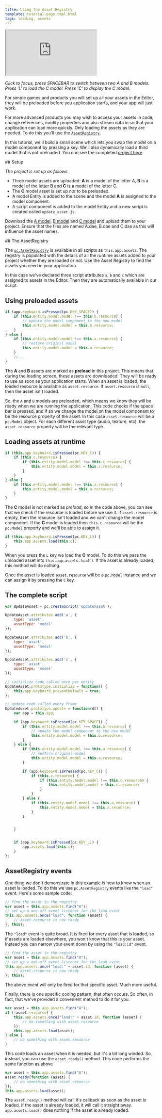 ```yaml
---
title: Using the Asset Registry
template: tutorial-page.tmpl.html
tags: loading, assets
---
```


<iframe src="https://playcanv.as/p/QwDM4qaF/"></iframe>

*Click to focus, press SPACEBAR to switch between two A and B models. Press 'L' to load the C model. Press 'C' to display the C model.*

For simple games and products you will set up all your assets in the Editor, they will be preloaded before you application starts, and your app will just work.

For more advanced products you may wish to access your assets in code, change references, modify properties and also stream data in so that your application can load more quickly. Only loading the assets as they are needed. To do this you'll use the [`AssetRegistry`][1].

In this tutorial, we'll build a small scene which lets you swap the model on a model component by pressing a key. We'll also dynamically load a third model that is not preloaded. You can see the completed [project here][3].

## Setup

*The project is set up as follows*

* Three model assets are uploaded: **A** is a model of the letter A, **B** is a model of the letter B and **C** is a model of the letter C.
* The **C** model asset is set up *not* to be preloaded.
* A model Entity is added to the scene and the model **A** is assigned to the model component.
* A script component is added to the model Entity and a new script is created called `update_asset.js`.

Download the [A model][5], [B model][6] and [C model][7] and upload them to your project. Ensure that the files are named A.dae, B.dae and C.dae as this will influence the asset names.

## The AssetRegistry

The [`pc.AssetRegistry`][1] is available in all scripts as `this.app.assets`. The registry is populated with the details of all the runtime assets added to your project whether they are loaded or not. Use the Asset Registry to find the assets you need in your application.

In this case we've declared three script attributes `a`, `b` and `c` which are assigned to assets in the Editor. Then they are automatically available in our script.

## Using preloaded assets

```javascript
if (app.keyboard.isPressed(pc.KEY_SPACE)) {
    if (this.entity.model.model !== this.b.resource) {
        // update the model component to the new model
        this.entity.model.model = this.b.resource;
    }
} else {
    if (this.entity.model.model !== this.a.resource) {
        // restore original model
        this.entity.model.model = this.a.resource;
    }
    //...
}
```

The **A** and **B** assets are marked as **preload** in this project. This means that during the loading screen, these assets are downloaded. They will be ready to use as soon as your application starts. When an asset is loaded, the loaded resource is available as `asset.resource`. If `asset.resource` is `null`, then the asset isn't loaded.

So, the `A` and `B` models are preloaded, which means we know they will be ready when we are running the application. This code checks if the space bar is pressed, and if so we change the model on the model component to be the resource property of the asset. In this case `asset.resource` will be a `pc.Model` object. For each different asset type (audio, texture, etc), the `asset.resource` property will be the relevant type.

## Loading assets at runtime

```javascript
if (this.app.keyboard.isPressed(pc.KEY_C)) {
    if (this.c.resource) {
        if (this.entity.model.model !== this.c.resource) {
            this.entity.model.model = this.c.resource;
        }
    }
} else {
    if (this.entity.model.model !== this.a.resource) {
        this.entity.model.model = this.a.resource;
    }
}
```

The **C** model is not marked as *preload*, so in the code above, you can see that we check if the resource is loaded before we use it. if `asset.resource` is empty, then the resource isn't loaded and we can't change the model component. If the **C** model is loaded then `this.c.resource` will be the `pc.Model` property and we'll be able to assign it.

```javascript
if (this.app.keyboard.isPressed(pc.KEY_L)) {
    this.app.assets.load(this.c);
}
```

When you press the `L` key we load the **C** model. To do this we pass the unloaded asset into `this.app.assets.load()`. If the asset is already loaded, this method will do nothing.

Once the asset is loaded `asset.resource` will be a `pc.Model` instance and we can assign it by pressing the `C` key.

## The complete script

```javascript
var UpdateAsset = pc.createScript('updateAsset');

UpdateAsset.attributes.add('a', {
    type: 'asset',
    assetType: 'model'
});

UpdateAsset.attributes.add('b', {
    type: 'asset',
    assetType: 'model'
});

UpdateAsset.attributes.add('c', {
    type: 'asset',
    assetType: 'model'
});

// initialize code called once per entity
UpdateAsset.prototype.initialize = function() {
    this.app.keyboard.preventDefault = true;
};

// update code called every frame
UpdateAsset.prototype.update = function(dt) {
    var app = this.app;

    if (app.keyboard.isPressed(pc.KEY_SPACE)) {
        if (this.entity.model.model !== this.b.resource) {
            // update the model component to the new model
            this.entity.model.model = this.b.resource;
        }
    } else {
        if (this.entity.model.model !== this.a.resource) {
            // restore original model
            this.entity.model.model = this.a.resource;
        }

        if (app.keyboard.isPressed(pc.KEY_C)) {
            if (this.c.resource) {
                if (this.entity.model.model !== this.c.resource) {
                    this.entity.model.model = this.c.resource;
                }
            }
        } else {
            if (this.entity.model.model !== this.a.resource) {
                this.entity.model.model = this.a.resource;
            }
        }


    }


    if (app.keyboard.isPressed(pc.KEY_L)) {
        app.assets.load(this.c);
    }
};
```

## AssetRegistry events

One thing we don't demonstrate in this example is how to know when an asset is loaded. To do this we use `pc.AssetRegistry` events like the `"load"` event. Here's some sample code:

```javascript
// find the asset in the registry
var asset = this.app.assets.find("A");
// set up a one-off event listener for the load event
this.app.assets.once("load", function (asset) {
    // asset.resource is now ready
}, this);
```

The `"load"` event is quite broad. It is fired for every asset that is loaded, so if assets are loaded elsewhere, you won't know that this is your asset. Instead you can narrow your event down by using the `"load:id"` event.

```javascript
// find the asset in the registry
var asset = this.app.assets.find("A");
// set up a one-off event listener for the load event
this.app.assets.once("load:" + asset.id, function (asset) {
    // asset.resource is now ready
}, this);
```

The above event will only be fired for that specific asset. Much more useful.

Finally, there is one specific coding pattern, that often occurs. So often, in fact, that we've provided a convenient method to do it for you.

```javascript
var asset = this.app.assets.find("A");
if (!asset.resource) {
    this.app.assets.once("load:" + asset.id, function (asset) {
        // do something with asset.resource
    });
    this.app.assets.load(asset);
} else {
    // do something with asset.resource
}
```

This code loads an asset when it is needed, but it's a bit long winded. So, instead, you can use the `asset.ready()` method. This code performs the same function as above


```javascript
var asset = this.app.assets.find("A");
asset.ready(function (asset) {
    // do something with asset.resource
});
this.app.assets.load(asset);
```

The `asset.ready()` method will call it's callback as soon as the asset is loaded, if the asset is already loaded, it will call it straight away. `app.assets.load()` does nothing if the asset is already loaded.

[1]: /en/api/pc.AssetRegistry.html
[3]: https://playcanvas.com/project/406036
[5]: /downloads/tutorials/A.dae
[6]: /downloads/tutorials/B.dae
[7]: /downloads/tutorials/C.dae
